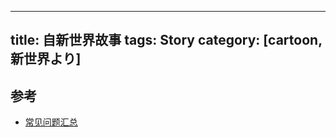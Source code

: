
---
title: 自新世界故事
tags: Story
category: [cartoon, 新世界より]
---

## 参考
- [常见问题汇总](http://blog.sina.com.cn/s/blog_4a1c0e760102ekrc.html)
